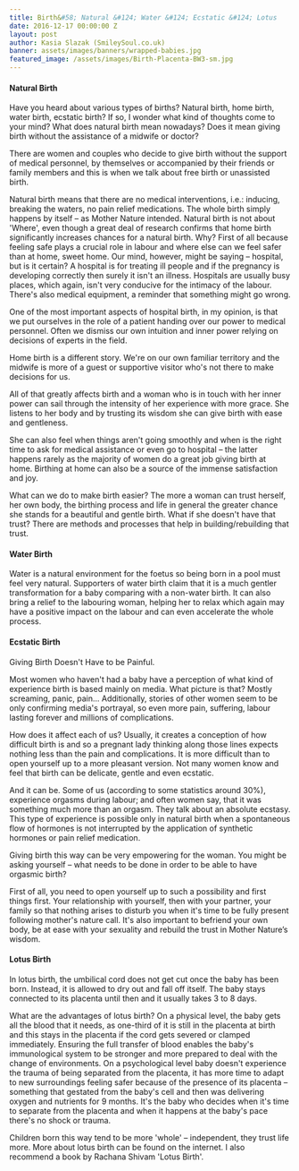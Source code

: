 ```yaml
---
title: Birth&#58; Natural &#124; Water &#124; Ecstatic &#124; Lotus
date: 2016-12-17 00:00:00 Z
layout: post
author: Kasia Slazak (SmileySoul.co.uk)
banner: assets/images/banners/wrapped-babies.jpg
featured_image: /assets/images/Birth-Placenta-BW3-sm.jpg
---
```


#### Natural Birth

Have you heard about various types of births? Natural birth, home birth, water birth, ecstatic birth? If so, I wonder what kind of thoughts come to your mind? What does natural birth mean nowadays? Does it mean giving birth without the assistance of a midwife or doctor?

There are women and couples who decide to give birth without the support of medical personnel, by themselves or accompanied by their friends or family members and this is when we talk about free birth or unassisted birth.

Natural birth means that there are no medical interventions, i.e.: inducing, breaking the waters, no pain relief medications. The whole birth simply happens by itself – as Mother Nature intended. Natural birth is not about 'Where', even though a great deal of research confirms that home birth significantly increases chances for a natural birth. Why? First of all because feeling safe plays a crucial role in labour and where else can we feel safer than at home, sweet home. Our mind, however, might be saying – hospital, but is it certain? A hospital is for treating ill people and if the pregnancy is developing correctly then surely it isn't an illness. Hospitals are usually busy places, which again, isn't very conducive for the intimacy of the labour. There's also medical equipment, a reminder that something might go wrong.

One of the most important aspects of hospital birth, in my opinion, is that we put ourselves in the role of a patient handing over our power to medical personnel. Often we dismiss our own intuition and inner power relying on decisions of experts in the field.

Home birth is a different story. We're on our own familiar territory and the midwife is more of a guest or supportive visitor who's not there to make decisions for us.

All of that greatly affects birth and a woman who is in touch with her inner power can sail through the intensity of her experience with more grace. She listens to her body and by trusting its wisdom she can give birth with ease and gentleness.

She can also feel when things aren't going smoothly and when is the right time to ask for medical assistance or even go to hospital – the latter happens rarely as the majority of women do a great job giving birth at home. Birthing at home can also be a source of the immense satisfaction and joy.

What can we do to make birth easier? The more a woman can trust herself, her own body, the birthing process and life in general the greater chance she stands for a beautiful and gentle birth. What if she doesn't have that trust? There are methods and processes that help in building/rebuilding that trust.

#### Water Birth

Water is a natural environment for the foetus so being born in a pool must feel very natural. Supporters of water birth claim that it is a much gentler transformation for a baby comparing with a non-water birth. It can also bring a relief to the labouring woman, helping her to relax which again may have a positive impact on the labour and can even accelerate the whole process.

#### Ecstatic Birth

Giving Birth Doesn't Have to be Painful.

Most women who haven't had a baby have a perception of what kind of experience birth is based mainly on media. What picture is that? Mostly screaming, panic, pain... Additionally, stories of other women seem to be only confirming media's portrayal, so even more pain, suffering, labour lasting forever and millions of complications.

How does it affect each of us? Usually, it creates a conception of how difficult birth is and so a pregnant lady thinking along those lines expects nothing less than the pain and complications. It is more difficult than to open yourself up to a more pleasant version. Not many women know and feel that birth can be delicate, gentle and even ecstatic.

And it can be. Some of us (according to some statistics around 30%), experience orgasms during labour; and often women say, that it was something much more than an orgasm. They talk about an absolute ecstasy. This type of experience is possible only in natural birth when a spontaneous flow of hormones is not interrupted by the application of synthetic hormones or pain relief medication.

Giving birth this way can be very empowering for the woman. You might be asking yourself – what needs to be done in order to be able to have orgasmic birth? 

First of all, you need to open yourself up to such a possibility and first things first. Your relationship with yourself, then with your partner, your family so that nothing arises to disturb you when it's time to be fully present following mother's nature call. It's also important to befriend your own body, be at ease with your sexuality and rebuild the trust in Mother Nature’s wisdom.

#### Lotus Birth

In lotus birth, the umbilical cord does not get cut once the baby has been born. Instead, it is allowed to dry out and fall off itself. The baby stays connected to its placenta until then and it usually takes 3 to 8 days.

What are the advantages of lotus birth? On a physical level, the baby gets all the blood that it needs, as one-third of it is still in the placenta at birth and this stays in the placenta if the cord gets severed or clamped immediately. Ensuring the full transfer of blood enables the baby's immunological system to be stronger and more prepared to deal with the change of environments. On a psychological level baby doesn't experience the trauma of being separated from the placenta, it has more time to adapt to new surroundings feeling safer because of the presence of its placenta – something that gestated from the baby's cell and then was delivering oxygen and nutrients for 9 months. It's the baby who decides when it's time to separate from the placenta and when it happens at the baby's pace there's no shock or trauma.

Children born this way tend to be more 'whole' – independent, they trust life more. More about lotus birth can be found on the internet. I also recommend a book by Rachana Shivam 'Lotus Birth'.